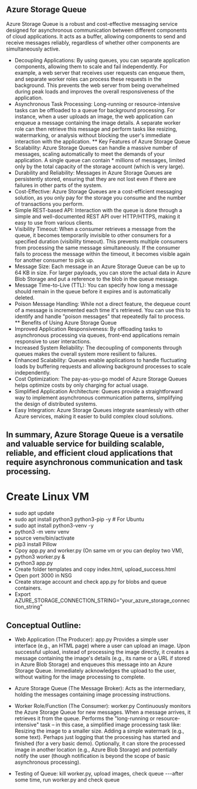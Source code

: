## Azure Storage Queue
   Azure Storage Queue is a robust and cost-effective messaging service designed for asynchronous communication between different components of cloud applications. It 
   acts as a buffer, allowing components to send and receive messages reliably, regardless of whether other components are simultaneously active.
*   Decoupling Applications: By using queues, you can separate application components, allowing them to scale and fail independently. For example, a web server that 
    receives user requests can enqueue them, and separate worker roles can process these requests in the background. This prevents the web server from being 
    overwhelmed during peak loads and improves the overall responsiveness of the application.  
*   Asynchronous Task Processing: Long-running or resource-intensive tasks can be offloaded to a queue for background processing. For instance, when a user uploads an 
    image, the web application can enqueue a message containing the image details. A separate worker role can then retrieve this message and perform tasks like 
    resizing, watermarking, or analysis without blocking the user's immediate interaction with the application.
** Key Features of Azure Storage Queue
* Scalability: Azure Storage Queues can handle a massive number of messages, scaling automatically to meet the demands of your application. A single queue can contain * millions of messages, limited only by the total capacity of the storage account (which is very large).
* Durability and Reliability: Messages in Azure Storage Queues are persistently stored, ensuring that they are not lost even if there are failures in other parts of 
  the system.
* Cost-Effective: Azure Storage Queues are a cost-efficient messaging solution, as you only pay for the storage you consume and the number of transactions you perform.
* Simple REST-based API: Interaction with the queue is done through a simple and well-documented REST API over HTTP/HTTPS, making it easy to use from various clients. 
* Visibility Timeout: When a consumer retrieves a message from the queue, it becomes temporarily invisible to other consumers for a specified duration (visibility 
  timeout). This prevents multiple consumers from processing the same message simultaneously. If the consumer fails to process the message within the timeout, it 
  becomes visible again for another consumer to pick up.   
* Message Size: Each message in an Azure Storage Queue can be up to 64 KB in size. For larger payloads, you can store the actual data in Azure Blob Storage and put a 
  reference to the blob in the queue message.   
* Message Time-to-Live (TTL): You can specify how long a message should remain in the queue before it expires and is automatically deleted.   
* Poison Message Handling: While not a direct feature, the dequeue count of a message is incremented each time it's retrieved. You can use this to identify and handle "poison messages" that repeatedly fail to process.   
** Benefits of Using Azure Storage Queue
* Improved Application Responsiveness: By offloading tasks to asynchronous processing via queues, front-end applications remain responsive to user interactions.   
* Increased System Reliability: The decoupling of components through queues makes the overall system more resilient to failures.   
* Enhanced Scalability: Queues enable applications to handle fluctuating loads by buffering requests and allowing background processes to scale independently.   
* Cost Optimization: The pay-as-you-go model of Azure Storage Queues helps optimize costs by only charging for actual usage.   
* Simplified Application Architecture: Queues provide a straightforward way to implement asynchronous communication patterns, simplifying the design of distributed 
  systems.   
* Easy Integration: Azure Storage Queues integrate seamlessly with other Azure services, making it easier to build complex cloud solutions.   

## In summary, Azure Storage Queue is a versatile and valuable service for building scalable, reliable, and efficient cloud applications that require asynchronous communication and task processing.


# Create Linux VM
 *  sudo apt update
 *  sudo apt install python3 python3-pip -y  # For Ubuntu
 *  sudo apt install python3-venv -y 
 *  python3 -m venv venv
 *  source venv/bin/activate
 *  pip3 install Pillow
 *  Cpoy app.py and worker.py (On same vm or you can deploy two VM),
 *  python3 worker.py &
 *  python3 app.py
 *  Create folder templates and copy index.html, upload_success.html
 *  Open port 3000 in NSG
 *  Create storage account and check app.py for blobs and queue containers.
 *  Export AZURE_STORAGE_CONNECTION_STRING="your_azure_storage_connection_string"
## Conceptual Outline:

* Web Application (The Producer): app.py 
  Provides a simple user interface (e.g., an HTML page) where a user can upload an image.
  Upon successful upload, instead of processing the image directly, it creates a message containing the image's details (e.g., its name or a URL if stored in Azure 
  Blob Storage) and enqueues this message into an Azure Storage Queue.
  Immediately acknowledges the upload to the user, without waiting for the image processing to complete.

* Azure Storage Queue (The Message Broker):
  Acts as the intermediary, holding the messages containing image processing instructions.

* Worker Role/Function (The Consumer): worker.py
  Continuously monitors the Azure Storage Queue for new messages.
  When a message arrives, it retrieves it from the queue.
  Performs the "long-running or resource-intensive" task – in this case, a simplified image processing task like:
  Resizing the image to a smaller size.
  Adding a simple watermark (e.g., some text).
  Perhaps just logging that the processing has started and finished (for a very basic demo).
  Optionally, it can store the processed image in another location (e.g., Azure Blob Storage) and potentially notify the user (though notification is beyond the scope 
  of basic asynchronous processing).
* Testing of Queue: kill worker.py, upload images, check queue ---after some time, run worker.py and check queue 
